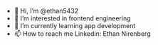 - 👋 Hi, I’m @ethan5432
- 👀 I’m interested in frontend engineering
- 🌱 I’m currently learning app development
- 📫 How to reach me Linkedin: Ethan Nirenberg

<!---
ethan5432/ethan5432 is a ✨ special ✨ repository because its `README.md` (this file) appears on your GitHub profile.
You can click the Preview link to take a look at your changes.
--->
